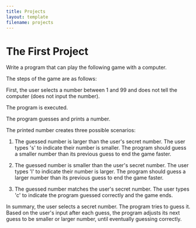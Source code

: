 ```yaml
---
title: Projects
layout: template
filename: projects
--- 
```


# The First Project

Write a program that can play the following game with a computer.

The steps of the game are as follows:

First, the user selects a number between 1 and 99 and does not tell the computer (does not input the number).

The program is executed.

The program guesses and prints a number.

The printed number creates three possible scenarios:

1. The guessed number is larger than the user's secret number. The user types 's' to indicate their number is smaller. The program should guess a smaller number than its previous guess to end the game faster.

2. The guessed number is smaller than the user's secret number. The user types 'l' to indicate their number is larger. The program should guess a larger number than its previous guess to end the game faster.

3. The guessed number matches the user's secret number. The user types 'c' to indicate the program guessed correctly and the game ends.


In summary, the user selects a secret number. The program tries to guess it. Based on the user's input after each guess, the program adjusts its next guess to be smaller or larger number, until eventually guessing correctly.
